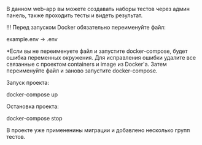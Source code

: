 В данном web-app вы можете создавать наборы тестов через админ панель, также проходить тесты и видеть результат.

!!! Перед запуском Docker обязательно переименуйте файл:

example.env -> .env

*Если вы не переименуете файл и запустите docker-compose, будет ошибка переменных окружения. Для исправления ошибки удалите все связанные с проектом containers и image из Docker'a. Затем переименуйте файл и заново запустите docker-compose.

Запуск проекта: 

docker-compose up

Остановка проекта: 

docker-compose stop

В проекте уже примененины миграции и добавлено несколько групп тестов.